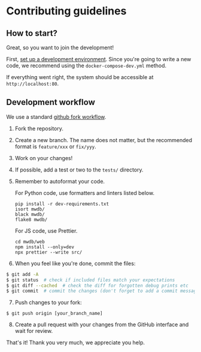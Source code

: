 # Contributing guidelines

## How to start?

Great, so you want to join the development!

First, [set up a development environment](INSTALL.md).
Since you're going to write a new code, we recommend using the `docker-compose-dev.yml` method.

If everything went right, the system should be accessible at `http://localhost:80`.

## Development workflow

We use a standard [github fork workflow](
https://gist.github.com/Chaser324/ce0505fbed06b947d962).

1. Fork the repository.

2. Create a new branch. The name does not matter, but the recommended format
  is `feature/xxx` or `fix/yyy`.

3. Work on your changes!

4. If possible, add a test or two to the `tests/` directory.

5. Remember to autoformat your code. 
   
   For Python code, use formatters and linters listed below.
   ```
   pip install -r dev-requirements.txt
   isort mwdb/
   black mwdb/
   flake8 mwdb/
   ```
   
   For JS code, use Prettier.
   ```
   cd mwdb/web
   npm install --only=dev
   npx prettier --write src/
   ```

6. When you feel like you're done, commit the files:

```bash
$ git add -A
$ git status  # check if included files match your expectations
$ git diff --cached  # check the diff for forgotten debug prints etc
$ git commit  # commit the changes (don't forget to add a commit message)
```

7. Push changes to your fork:

```
$ git push origin [your_branch_name]
```

8. Create a pull request with your changes from the GitHub interface and
   wait for review.

That's it! Thank you very much, we appreciate you help.
